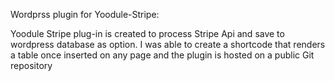 Wordprss plugin for Yoodule-Stripe:

Yoodule Stripe plug-in is created to process Stripe Api and save to wordpress database as option. I was able to create a shortcode that renders a table once inserted on any page and the plugin is hosted on a public Git repository
